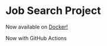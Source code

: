 # Job Search Project
Now available on [Docker!](https://hub.docker.com/repository/docker/monotiller/eng89_jcp)

Now with GitHub Actions
